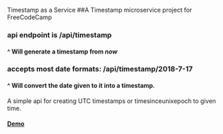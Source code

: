 Timestamp as a Service
##A Timestamp microservice project for FreeCodeCamp
### api endpoint is /api/timestamp
#### ^ Will generate a timestamp from _now_
### accepts most date formats: /api/timestamp/2018-7-17
#### ^ Will convert the date given to it into a timestamp.
A simple api for creating UTC timestamps or timesinceunixepoch to given time.
#### [Demo](https://platinum-curler.glitch.me/)